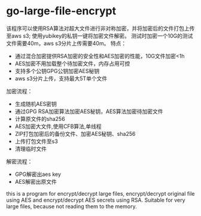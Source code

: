 # go-large-file-encrypt

该程序可以使用RSA算法对超大文件进行非对称加密，并将加密后的文件打包上传至aws s3; 使用yubikey的私钥一键将加密文件解密。
测试时加密一个10G的测试文件需要40m，aws s3分片上传需要40m。
特点：
* 通过混合加密提供RSA加密的安全性和AES加密的性能，10G文件加密<1h
* AES加密不用加载整个待加密文件，内存占用可控
* 支持多个公钥GPG公钥加密AES秘钥
* aws s3分片上传，支持最大5T单个文件

加密流程：
* 生成随机AES密钥
* 通过GPG RSA加密算法加密AES秘钥，AES算法加密待加密文件
* 计算原文件的sha256
* AES加密大文件,使用CFB算法,单线程
* ZIP打包加密后的备份文件、加密AES秘钥、sha256
* 上传打包文件至s3 
* 清理临时文件

解密流程：
* GPG解密出aes key
* AES解密出原文件

this is a program for encrypt/decrypt large files, encrypt/decrypt original file using AES and encrypt/decrypt AES secrets using RSA. Suitable for very large files, because not reading them to the memory.

